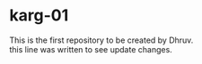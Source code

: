 # karg-01
This is the first repository to be created by Dhruv.
<br>
this line was written to see update changes.
